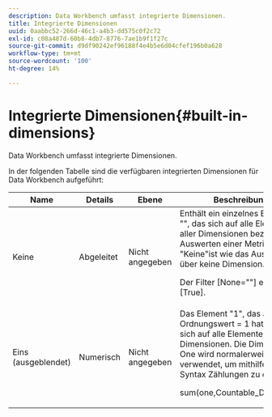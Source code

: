 ```yaml
---
description: Data Workbench umfasst integrierte Dimensionen.
title: Integrierte Dimensionen
uuid: 0aabbc52-266d-46c1-a4b3-dd575c0f2c72
exl-id: c08a487d-60b8-4db7-8776-7ae1b9f1f27c
source-git-commit: d9df90242ef96188f4e4b5e6d04cfef196b0a628
workflow-type: tm+mt
source-wordcount: '100'
ht-degree: 14%

---
```


# Integrierte Dimensionen{#built-in-dimensions}

Data Workbench umfasst integrierte Dimensionen.

In der folgenden Tabelle sind die verfügbaren integrierten Dimensionen für Data Workbench aufgeführt:

<table id="table_40796088B3484F98889859C59D525AD7"> 
 <thead> 
  <tr> 
   <th colname="col1" class="entry"> Name </th> 
   <th colname="col2" class="entry"> Details </th> 
   <th colname="col3" class="entry"> Ebene </th> 
   <th colname="col4" class="entry"> Beschreibung </th> 
  </tr> 
 </thead>
 <tbody> 
  <tr> 
   <td colname="col1"> Keine </td> 
   <td colname="col2"> Abgeleitet </td> 
   <td colname="col3"> Nicht angegeben </td> 
   <td colname="col4">Enthält ein einzelnes Element "", das sich auf alle Elemente aller Dimensionen bezieht. Das Auswerten einer Metrik über "Keine"ist wie das Auswerten über keine Dimension. <p>Der Filter <span class="filepath"> [None=""]</span> entspricht <span class="filepath"> [True]</span>. </p></td> 
  </tr> 
  <tr> 
   <td colname="col1"> Eins (ausgeblendet) </td> 
   <td colname="col2"> Numerisch </td> 
   <td colname="col3"> Nicht angegeben </td> 
   <td colname="col4">Das Element "1", das auch den Ordnungswert <span class="filepath"> = 1</span> hat, bezieht sich auf alle Elemente aller Dimensionen. Die Dimension One wird normalerweise verwendet, um mithilfe dieser Syntax Zählungen zu erstellen: <p><span class="filepath"> sum(one,Countable_Dimension)</span></p></td> 
  </tr> 
 </tbody> 
</table>
